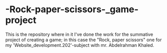 # -Rock-paper-scissors-_game-project
This is the repository where in it I've done the work for the summative project of creating a game; in this case the "Rock, paper scissors" one for my 'Website_development.202'-subject with mr. Abdelrahman Khaled.
